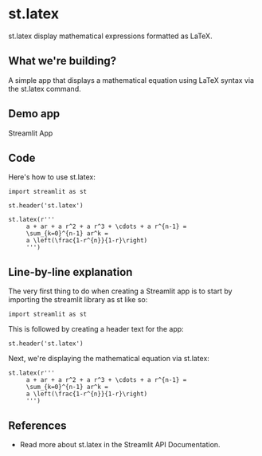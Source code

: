 # st.latex

st.latex display mathematical expressions formatted as LaTeX.

## What we're building?

A simple app that displays a mathematical equation using LaTeX syntax via the st.latex command.

## Demo app

Streamlit App

## Code

Here's how to use st.latex:

```
import streamlit as st

st.header('st.latex')

st.latex(r'''
     a + ar + a r^2 + a r^3 + \cdots + a r^{n-1} =
     \sum_{k=0}^{n-1} ar^k =
     a \left(\frac{1-r^{n}}{1-r}\right)
     ''')
```
## Line-by-line explanation

The very first thing to do when creating a Streamlit app is to start by importing the streamlit library as st like so:

```
import streamlit as st
```
This is followed by creating a header text for the app:

```
st.header('st.latex')
```
Next, we're displaying the mathematical equation via st.latex:

```
st.latex(r'''
     a + ar + a r^2 + a r^3 + \cdots + a r^{n-1} =
     \sum_{k=0}^{n-1} ar^k =
     a \left(\frac{1-r^{n}}{1-r}\right)
     ''')
```
## References

 - Read more about st.latex in the Streamlit API Documentation.